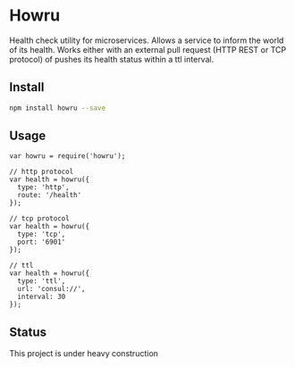 # Howru

Health check utility for microservices. Allows a service to inform
the world of its health. Works either with an external pull request (HTTP REST or TCP protocol)
of pushes its health status within a ttl interval.

## Install
```bash
npm install howru --save
```

## Usage
```
var howru = require('howru');

// http protocol
var health = howru({
  type: 'http',
  route: '/health'
});

// tcp protocol
var health = howru({
  type: 'tcp',
  port: '6901'
});

// ttl
var health = howru({
  type: 'ttl',
  url: 'consul://',
  interval: 30
});
```

## Status
This project is under heavy construction
